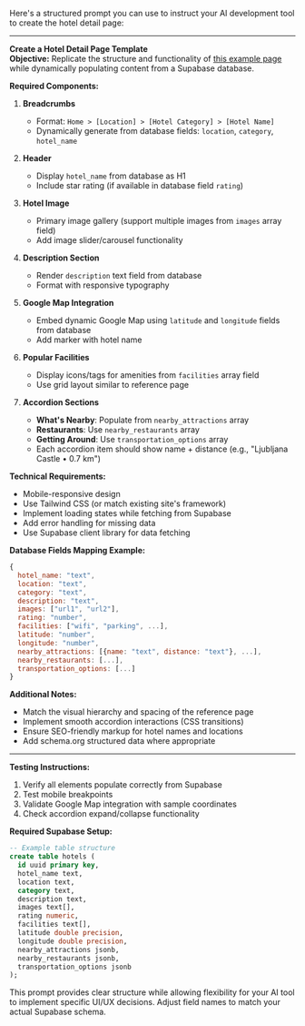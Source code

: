 Here's a structured prompt you can use to instruct your AI development tool to create the hotel detail page:

---

**Create a Hotel Detail Page Template**  
**Objective:** Replicate the structure and functionality of [this example page](https://visitslovenia.com/places-to-stay/hostel-2/Ljubljana/ibis-styles-ljubljana-the-fuzzy-log/) while dynamically populating content from a Supabase database.

**Required Components:**  
1. **Breadcrumbs**  
   - Format: `Home > [Location] > [Hotel Category] > [Hotel Name]`  
   - Dynamically generate from database fields: `location`, `category`, `hotel_name`  

2. **Header**  
   - Display `hotel_name` from database as H1  
   - Include star rating (if available in database field `rating`)  

3. **Hotel Image**  
   - Primary image gallery (support multiple images from `images` array field)  
   - Add image slider/carousel functionality  

4. **Description Section**  
   - Render `description` text field from database  
   - Format with responsive typography  

5. **Google Map Integration**  
   - Embed dynamic Google Map using `latitude` and `longitude` fields from database  
   - Add marker with hotel name  

6. **Popular Facilities**  
   - Display icons/tags for amenities from `facilities` array field  
   - Use grid layout similar to reference page  

7. **Accordion Sections**  
   - **What's Nearby**: Populate from `nearby_attractions` array  
   - **Restaurants**: Use `nearby_restaurants` array  
   - **Getting Around**: Use `transportation_options` array  
   - Each accordion item should show name + distance (e.g., "Ljubljana Castle • 0.7 km")  

**Technical Requirements:**  
- Mobile-responsive design  
- Use Tailwind CSS (or match existing site's framework)  
- Implement loading states while fetching from Supabase  
- Add error handling for missing data  
- Use Supabase client library for data fetching  

**Database Fields Mapping Example:**  
```javascript
{
  hotel_name: "text",
  location: "text",
  category: "text",
  description: "text",
  images: ["url1", "url2"],
  rating: "number",
  facilities: ["wifi", "parking", ...],
  latitude: "number",
  longitude: "number",
  nearby_attractions: [{name: "text", distance: "text"}, ...],
  nearby_restaurants: [...],
  transportation_options: [...]
}
```

**Additional Notes:**  
- Match the visual hierarchy and spacing of the reference page  
- Implement smooth accordion interactions (CSS transitions)  
- Ensure SEO-friendly markup for hotel names and locations  
- Add schema.org structured data where appropriate  

---

**Testing Instructions:**  
1. Verify all elements populate correctly from Supabase  
2. Test mobile breakpoints  
3. Validate Google Map integration with sample coordinates  
4. Check accordion expand/collapse functionality  

**Required Supabase Setup:**  
```sql
-- Example table structure
create table hotels (
  id uuid primary key,
  hotel_name text,
  location text,
  category text,
  description text,
  images text[],
  rating numeric,
  facilities text[],
  latitude double precision,
  longitude double precision,
  nearby_attractions jsonb,
  nearby_restaurants jsonb,
  transportation_options jsonb
);
```

This prompt provides clear structure while allowing flexibility for your AI tool to implement specific UI/UX decisions. Adjust field names to match your actual Supabase schema.